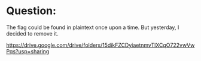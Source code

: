 # Question:

The flag could be found in plaintext once upon a time. But yesterday, I decided to remove it.

https://drive.google.com/drive/folders/15dikFZCDyiaetnmvTlXCqO722vwVwPqs?usp=sharing
